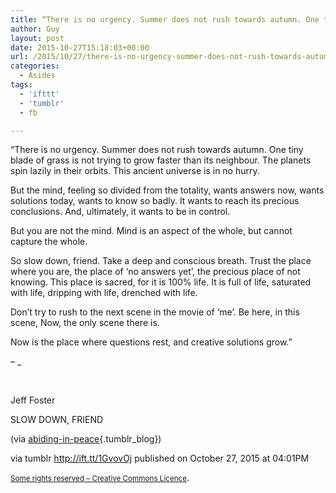 ```yaml
---
title: “There is no urgency. Summer does not rush towards autumn. One tiny blade of grass is not trying to…”
author: Guy
layout: post
date: 2015-10-27T15:18:03+00:00
url: /2015/10/27/there-is-no-urgency-summer-does-not-rush-towards-autumn-one-tiny-blade-of-grass-is-not-trying-to/
categories:
  - Asides
tags:
  - 'ifttt'
  - 'tumblr'
  - fb

---
```

“There is no urgency. Summer does not rush towards autumn. One tiny blade of grass is not trying to grow faster than its neighbour. The planets spin lazily in their orbits. This ancient universe is in no hurry.
  
But the mind, feeling so divided from the totality, wants answers now, wants solutions today, wants to know so badly. It wants to reach its precious conclusions. And, ultimately, it wants to be in control.
  
But you are not the mind. Mind is an aspect of the whole, but cannot capture the whole.
  
So slow down, friend. Take a deep and conscious breath. Trust the place where you are, the place of ‘no answers yet’, the precious place of not knowing. This place is sacred, for it is 100% life. It is full of life, saturated with life, dripping with life, drenched with life.
  
Don’t try to rush to the next scene in the movie of ‘me’. Be here, in this scene, Now, the only scene there is.
  
Now is the place where questions rest, and creative solutions grow.”

&#8211; _</p> 

​

Jeff Foster

SLOW DOWN, FRIEND



(via [abiding-in-peace][1]{.tumblr_blog})

</em>

via tumblr http://ift.tt/1GvovOj published on October 27, 2015 at 04:01PM

<small><a href="http://ift.tt/1gAEAkt" target="_blank">Some rights reserved &#8211; Creative Commons Licence</a></small>.

 [1]: http://ift.tt/UPoJIv